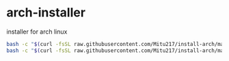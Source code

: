 # arch-installer
installer for arch linux

```bash
bash -c "$(curl -fsSL raw.githubusercontent.com/Mitu217/install-arch/master/10_partition.sh)"
bash -c "$(curl -fsSL raw.githubusercontent.com/Mitu217/install-arch/master/20_core.sh)"
```
